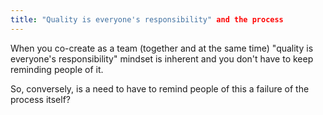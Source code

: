 ```yaml
---
title: "Quality is everyone's responsibility" and the process
---
```


When you co-create as a team (together and at the same time) "quality is everyone's responsibility" mindset is inherent and you don't have to keep reminding people of it.

So, conversely, is a need to have to remind people of this a failure of the process itself?
